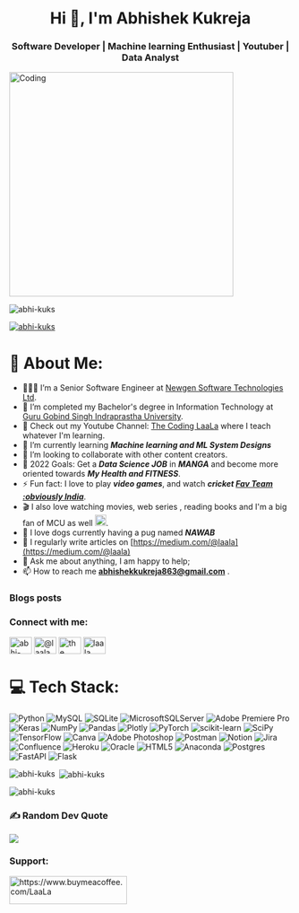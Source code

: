 <h1 align="center">Hi 👋, I'm Abhishek Kukreja</h1>
<h3 align="center">Software Developer | Machine learning Enthusiast | Youtuber | Data Analyst</h3>
<img align="center" alt="Coding" width="400" src="https://www.datarhine.com/images/coming.gif">

<p align="left"> <img src="https://komarev.com/ghpvc/?username=abhi-kuks&label=Profile%20views&color=0e75b6&style=flat" alt="abhi-kuks" /> </p>

<p align="left"> <a href="https://github.com/ryo-ma/github-profile-trophy"><img src="https://github-profile-trophy.vercel.app/?username=abhi-kuks" alt="abhi-kuks" /></a> </p>

# 💫 About Me:
-  👨🏽‍💻 I’m a Senior Software Engineer at [Newgen Software Technologies Ltd](https://newgensoft.com/).
-  💼 I’m completed my Bachelor's degree in Information Technology at [Guru Gobind Singh Indraprastha University](http://www.ipu.ac.in/).
-  🔭 Check out my Youtube Channel: [The Coding LaaLa](https://www.youtube.com/channel/UCbDmvsHcqVywnkEZJeYOaFg) where I teach whatever I'm learning.
-  🌱 I’m currently learning ***Machine learning and ML System Designs***
-  👯 I’m looking to collaborate with other content creators.
-  🥅 2022 Goals: Get a ***Data Science JOB*** in ***MANGA*** and become more oriented towards ***My Health and FITNESS***.
-  ⚡ Fun fact: I love to play ***video games***, and watch ***cricket [Fav Team :obviously India](https://www.bcci.tv/)***.
-  🎬 I also love watching movies, web series , reading books and I'm a big fan of MCU as well <img src="https://www.nicepng.com/png/detail/845-8450144_ykle-20-ironman-arc-reactor-png-for-free.png" width=20 height=20>.
-  🐶 I love dogs currently having a pug named ***NAWAB*** 
-  📝 I regularly write articles on [https://medium.com/@laala](https://medium.com/@laala)
-  💬 Ask me about anything, I am happy to help;
-  📫 How to reach me **abhishekkukreja863@gmail.com** .

### Blogs posts
<!-- BLOG-POST-LIST:START -->
<!-- BLOG-POST-LIST:END -->

<h3 align="left">Connect with me:</h3>
<p align="left">
<a href="https://linkedin.com/in/abhi-kuks" target="blank"><img align="center" src="https://raw.githubusercontent.com/rahuldkjain/github-profile-readme-generator/master/src/images/icons/Social/linked-in-alt.svg" alt="abhi-kuks" height="30" width="40" /></a>
<a href="https://medium.com/@laala" target="blank"><img align="center" src="https://raw.githubusercontent.com/rahuldkjain/github-profile-readme-generator/master/src/images/icons/Social/medium.svg" alt="@laala" height="30" width="40" /></a>
<a href="https://www.youtube.com/c/the coding laala" target="blank"><img align="center" src="https://raw.githubusercontent.com/rahuldkjain/github-profile-readme-generator/master/src/images/icons/Social/youtube.svg" alt="the coding laala" height="30" width="40" /></a>
<a href="https://www.hackerrank.com/laala" target="blank"><img align="center" src="https://raw.githubusercontent.com/rahuldkjain/github-profile-readme-generator/master/src/images/icons/Social/hackerrank.svg" alt="laala" height="30" width="40" /></a>
</p>

# 💻 Tech Stack:
![Python](https://img.shields.io/badge/python-3670A0?style=for-the-badge&logo=python&logoColor=ffdd54) ![MySQL](https://img.shields.io/badge/mysql-%2300f.svg?style=for-the-badge&logo=mysql&logoColor=white) ![SQLite](https://img.shields.io/badge/sqlite-%2307405e.svg?style=for-the-badge&logo=sqlite&logoColor=white) ![MicrosoftSQLServer](https://img.shields.io/badge/Microsoft%20SQL%20Sever-CC2927?style=for-the-badge&logo=microsoft%20sql%20server&logoColor=white) ![Adobe Premiere Pro](https://img.shields.io/badge/Adobe%20Premiere%20Pro-9999FF.svg?style=for-the-badge&logo=Adobe%20Premiere%20Pro&logoColor=white) ![Keras](https://img.shields.io/badge/Keras-%23D00000.svg?style=for-the-badge&logo=Keras&logoColor=white) ![NumPy](https://img.shields.io/badge/numpy-%23013243.svg?style=for-the-badge&logo=numpy&logoColor=white) ![Pandas](https://img.shields.io/badge/pandas-%23150458.svg?style=for-the-badge&logo=pandas&logoColor=white) ![Plotly](https://img.shields.io/badge/Plotly-%233F4F75.svg?style=for-the-badge&logo=plotly&logoColor=white) ![PyTorch](https://img.shields.io/badge/PyTorch-%23EE4C2C.svg?style=for-the-badge&logo=PyTorch&logoColor=white) ![scikit-learn](https://img.shields.io/badge/scikit--learn-%23F7931E.svg?style=for-the-badge&logo=scikit-learn&logoColor=white) ![SciPy](https://img.shields.io/badge/SciPy-%230C55A5.svg?style=for-the-badge&logo=scipy&logoColor=%white) ![TensorFlow](https://img.shields.io/badge/TensorFlow-%23FF6F00.svg?style=for-the-badge&logo=TensorFlow&logoColor=white) ![Canva](https://img.shields.io/badge/Canva-%2300C4CC.svg?style=for-the-badge&logo=Canva&logoColor=white) ![Adobe Photoshop](https://img.shields.io/badge/adobephotoshop-%2331A8FF.svg?style=for-the-badge&logo=adobephotoshop&logoColor=white) ![Postman](https://img.shields.io/badge/Postman-FF6C37?style=for-the-badge&logo=postman&logoColor=white) ![Notion](https://img.shields.io/badge/Notion-%23000000.svg?style=for-the-badge&logo=notion&logoColor=white) ![Jira](https://img.shields.io/badge/jira-%230A0FFF.svg?style=for-the-badge&logo=jira&logoColor=white) ![Confluence](https://img.shields.io/badge/confluence-%23172BF4.svg?style=for-the-badge&logo=confluence&logoColor=white) ![Heroku](https://img.shields.io/badge/heroku-%23430098.svg?style=for-the-badge&logo=heroku&logoColor=white) ![Oracle](https://img.shields.io/badge/Oracle-F80000?style=for-the-badge&logo=oracle&logoColor=white) ![HTML5](https://img.shields.io/badge/html5-%23E34F26.svg?style=for-the-badge&logo=html5&logoColor=white) ![Anaconda](https://img.shields.io/badge/Anaconda-%2344A833.svg?style=for-the-badge&logo=anaconda&logoColor=white) ![Postgres](https://img.shields.io/badge/postgres-%23316192.svg?style=for-the-badge&logo=postgresql&logoColor=white) ![FastAPI](https://img.shields.io/badge/FastAPI-005571?style=for-the-badge&logo=fastapi) ![Flask](https://img.shields.io/badge/flask-%23000.svg?style=for-the-badge&logo=flask&logoColor=white)


<p><img align="left" src="https://github-readme-stats.vercel.app/api/top-langs?username=abhi-kuks&show_icons=true&locale=en&layout=compact" alt="abhi-kuks" /></p>

<p>&nbsp;<img align="center" src="https://github-readme-stats.vercel.app/api?username=abhi-kuks&show_icons=true&locale=en" alt="abhi-kuks" /></p>

<p><img align="center" src="https://github-readme-streak-stats.herokuapp.com/?user=abhi-kuks&" alt="abhi-kuks" /></p>

### ✍️ Random Dev Quote
![](https://quotes-github-readme.vercel.app/api?type=horizontal&theme=dark)

<h3 align="left">Support:</h3>
<p><a href="https://www.buymeacoffee.com/LaaLa"> <img align="left" src="https://cdn.buymeacoffee.com/buttons/v2/default-yellow.png" height="50" width="210" alt="https://www.buymeacoffee.com/LaaLa" /></a></p><br><br>


